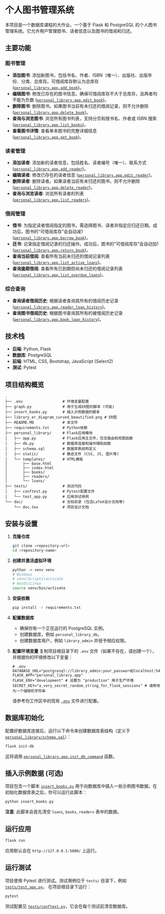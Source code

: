 # 个人图书管理系统

本项目是一个数据库课程的大作业。一个基于 Flask 和 PostgreSQL 的个人图书管理系统。它允许用户管理图书、读者信息以及图书的借阅和归还。

## 主要功能

### 图书管理
- **添加图书**: 添加新图书，包括书名、作者、ISBN（唯一）、出版社、出版年份、分类、总库存。可借阅库存默认为总库存 ([`personal_library.app.add_book`](/Users/sakiko/Desktop/Databasehomework/personal_library/app.py))。
- **编辑图书**: 修改已存在的图书信息。确保可借阅库存不大于总库存，且两者均不能为负数 ([`personal_library.app.edit_book`](/Users/sakiko/Desktop/Databasehomework/personal_library/app.py))。
- **删除图书**: 删除图书。如果图书当前有未归还的借阅记录，则不允许删除 ([`personal_library.app.delete_book`](/Users/sakiko/Desktop/Databasehomework/personal_library/app.py))。
- **查询与浏览图书**: 浏览所有图书列表，支持分页和按书名、作者或 ISBN 搜索 ([`personal_library.app.list_books`](/Users/sakiko/Desktop/Databasehomework/personal_library/app.py))。
- **查看图书详情**: 查看单本图书的完整详细信息 ([`personal_library.app.get_book`](/Users/sakiko/Desktop/Databasehomework/personal_library/app.py))。

### 读者管理
- **添加读者**: 添加新的读者信息，包括姓名、读者编号（唯一）、联系方式 ([`personal_library.app.add_reader`](/Users/sakiko/Desktop/Databasehomework/personal_library/app.py))。
- **编辑读者**: 修改已存在的读者信息 ([`personal_library.app.edit_reader`](/Users/sakiko/Desktop/Databasehomework/personal_library/app.py))。
- **删除读者**: 删除读者。如果读者当前有未归还的图书，则不允许删除 ([`personal_library.app.delete_reader`](/Users/sakiko/Desktop/Databasehomework/personal_library/app.py))。
- **查询与浏览读者**: 浏览所有读者的列表 ([`personal_library.app.list_readers`](/Users/sakiko/Desktop/Databasehomework/personal_library/app.py))。

### 借阅管理
- **借书**: 为指定读者借阅指定的图书，需选择图书、读者并指定应归还日期。成功后，图书的“可借阅库存”会自动减1 ([`personal_library.app.borrow_book`](/Users/sakiko/Desktop/Databasehomework/personal_library/app.py))。
- **还书**: 记录指定借阅记录的归还操作。成功后，图书的“可借阅库存”会自动加1 ([`personal_library.app.return_book`](/Users/sakiko/Desktop/Databasehomework/personal_library/app.py))。
- **查询当前借阅**: 查看所有当前未归还的借阅记录列表 ([`personal_library.app.list_active_loans`](/Users/sakiko/Desktop/Databasehomework/personal_library/app.py))。
- **查询逾期借阅**: 查看所有已到期但尚未归还的借阅记录列表 ([`personal_library.app.list_overdue_loans`](/Users/sakiko/Desktop/Databasehomework/personal_library/app.py))。

### 综合查询
- **查询读者借阅历史**: 根据读者查询其所有的借阅历史记录 ([`personal_library.app.reader_loan_history`](/Users/sakiko/Desktop/Databasehomework/personal_library/app.py))。
- **查询图书借阅历史**: 根据图书查询其所有的被借阅历史记录 ([`personal_library.app.book_loan_history`](/Users/sakiko/Desktop/Databasehomework/personal_library/app.py))。

## 技术栈
- **后端**: Python, Flask
- **数据库**: PostgreSQL
- **前端**: HTML, CSS, Bootstrap, JavaScript (Select2)
- **测试**: Pytest

## 项目结构概览
```
.
├── .env                  # 环境变量配置
├── graph.py              # 用于生成ER图的脚本 (可能)
├── insert_books.py       # 插入示例数据的脚本
├── library_er_diagram_curved_beautified.png # ER图
├── README.MD             # 本文件
├── requirements.txt      # Python依赖
├── personal_library/     # Flask应用模块
│   ├── app.py            # Flask应用主文件，包含路由和视图函数
│   ├── db.py             # 数据库连接和操作辅助函数
│   ├── schema.sql        # 数据库表结构定义
│   ├── static/           # 静态文件 (CSS, JS, 图片等)
│   └── templates/        # HTML模板
│       ├── base.html
│       ├── index.html
│       ├── books/
│       ├── readers/
│       └── loans/
├── tests/                # 测试代码
│   ├── conftest.py       # Pytest配置文件
│   └── test_app.py       # 应用测试用例
└── doc/                  # 文档目录 (包含LaTeX设计文档等)
    └── doc.tex           # 项目设计文档
```

## 安装与设置

1.  **克隆仓库**
    ```bash
    git clone <repository-url>
    cd <repository-name>
    ```

2.  **创建并激活虚拟环境**
    ```bash
    python -m venv venv
    # Windows
    # venv\Scripts\activate
    # macOS/Linux
    source venv/bin/activate
    ```

3.  **安装依赖**
    ```bash
    pip install -r requirements.txt
    ```

4.  **配置数据库**
    - 确保你有一个正在运行的 PostgreSQL 实例。
    - 创建数据库，例如 `personal_library_db`。
    - 创建数据库用户，例如 `library_admin` 并授予相应权限。

5.  **配置环境变量**
    复制项目根目录下的 `.env` 文件（如果不存在，请创建一个），并根据你的环境修改以下变量：
    ```env
    # .env
    DATABASE_URL="postgresql://library_admin:your_password@localhost:5432/personal_library_db"
    FLASK_APP="personal_library.app"
    FLASK_ENV="development" # 设置为 "production" 用于生产环境
    SECRET_KEY="a_very_secret_random_string_for_flask_sessions" # 请修改为一个强随机字符串
    ```
    请参考你工作区中的现有 [`.env`](/.env) 文件进行配置。

## 数据库初始化

配置好数据库连接后，运行以下命令来创建数据库表结构（定义于 [`personal_library/schema.sql`](/Users/sakiko/Desktop/Databasehomework/personal_library/schema.sql)）：
```bash
flask init-db
```
这将调用 [`personal_library.app.init_db_command`](/Users/sakiko/Desktop/Databasehomework/personal_library/app.py) 函数。

## 插入示例数据 (可选)

项目包含一个脚本 [`insert_books.py`](/Users/sakiko/Desktop/Databasehomework/insert_books.py) 用于向数据库中插入一些示例图书数据。在初始化数据库表之后，你可以运行此脚本：
```bash
python insert_books.py
```
**注意**: 此脚本会首先清空 `loans`, `books`, `readers` 表中的数据。

## 运行应用

```bash
flask run
```
应用默认会在 `http://127.0.0.1:5000/` 上运行。

## 运行测试

项目使用 Pytest 进行测试。测试用例位于 `tests/` 目录下，例如 [`tests/test_app.py`](/Users/sakiko/Desktop/Databasehomework/tests/test_app.py)。
在项目根目录下运行：
```bash
pytest
```
测试配置见 [`tests/conftest.py`](/Users/sakiko/Desktop/Databasehomework/tests/conftest.py)，它会在每个测试前清空数据库。


